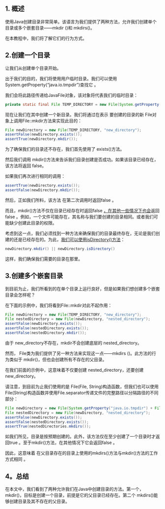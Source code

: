 ## 1. 概述

使用Java创建目录非常简单。该语言为我们提供了两种方法，允许我们创建单个目录或多个嵌套目录——mkdir ()和 mkdirs()。

在本教程中，我们将了解它们的行为方式。

## 2.创建一个目录

让我们从创建单个目录开始。

出于我们的目的，我们将使用用户临时目录。我们可以使用System.getProperty(“java.io.tmpdir”)查找它 。

我们会将此路径传递给JavaFile对象，该对象将代表我们的临时目录：

```java
private static final File TEMP_DIRECTORY = new File(System.getProperty("java.io.tmpdir"));
```

现在让我们在其中创建一个新目录。我们将通过在表示 要创建的目录的新 File对象上调用File::mkdir方法来实现此目的：

```java
File newDirectory = new File(TEMP_DIRECTORY, "new_directory");
assertFalse(newDirectory.exists());
assertTrue(newDirectory.mkdir());
```

为了确保我们的目录还不存在，我们首先使用了 exists()方法。

然后我们调用 mkdir()方法来告诉我们目录创建是否成功。如果该目录已经存在，该方法将返回 false。

如果我们再次进行相同的调用：

```java
assertTrue(newDirectory.exists());
assertFalse(newDirectory.mkdir());
```

然后，正如我们所料，该方法 在第二次调用时返回false 。

而且，mkdir()方法不仅在目录已经存在时返回false [，在其他一些情况下也会](https://twitter.com/steveloughran/status/1087427627869261825)返回 false 。例如，一个文件可能存在，其名称与我们要创建的目录相同。或者我们可能缺少创建此目录的权限。

考虑到这一点，我们必须找到一种方法来确保我们的目录最终存在，无论是我们创建的还是已经存在的。为此，[我们可以使用isDirectory()方法](https://twitter.com/steveloughran/status/1087428893882175490)：

```java
newDirectory.mkdir() || newDirectory.isDirectory()
```

这样，我们确保我们需要的目录在那里。

## 3.创建多个嵌套目录

到目前为止，我们所看到的在单个目录上运行良好，但是如果我们想创建多个嵌套目录会怎样呢？

在下面的示例中，我们将看到File::mkdir对此不起作用：

```java
File newDirectory = new File(TEMP_DIRECTORY, "new_directory");
File nestedDirectory = new File(newDirectory, "nested_directory");
assertFalse(newDirectory.exists());
assertFalse(nestedDirectory.exists());
assertFalse(nestedDirectory.mkdir());
```

由于 new_directory不存在，mkdir不会创建底层的 nested_directory。

然而， File类为我们提供了另一种方法来实现这一点——mkdirs ()。此方法的行为类似于 mkdir()，但也会创建所有不存在的父目录。

在我们前面的示例中，这意味着不仅要创建 nested_directory，还要创建new_directory。

请注意，到目前为止我们使用的是 File(File, String)构造函数，但我们也可以使用 File(String)构造函数并使用File.separator传递文件的完整路径以分隔路径的不同部分：

```java
File newDirectory = new File(System.getProperty("java.io.tmpdir") + File.separator + "new_directory");
File nestedDirectory = new File(newDirectory, "nested_directory");
assertFalse(newDirectory.exists());
assertFalse(nestedDirectory.exists());
assertTrue(nestedDirectories.mkdirs());
```

如我们所见，目录是按预期创建的。此外，该方法仅在至少创建了一个目录时才返回true 。至于mkdir()方法，在其他情况下它会返回false 。

因此，这意味着 在父目录存在的目录上使用的mkdirs()方法与mkdir()方法的工作方式相同 。

## 4。总结

在本文中，我们看到了两种允许我们在Java中创建目录的方法。第一个， mkdir()，目标是创建一个目录，前提是它的父目录已经存在。第二个 mkdirs()能够创建目录及其不存在的父目录。
